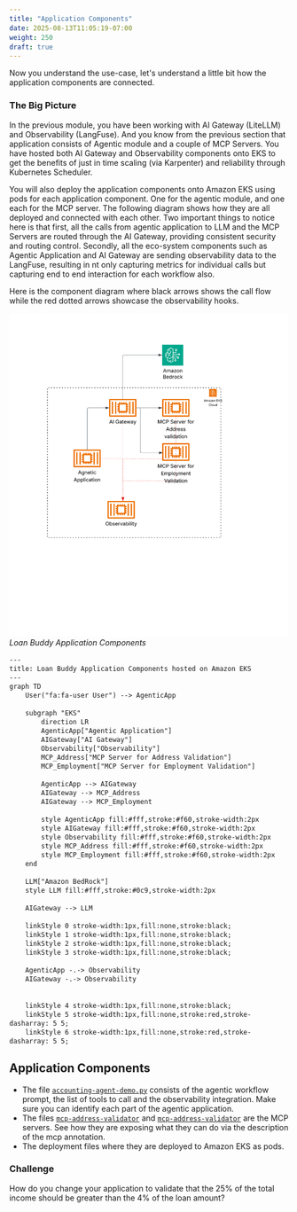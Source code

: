 ```yaml
---
title: "Application Components"
date: 2025-08-13T11:05:19-07:00
weight: 250
draft: true
---
```


Now you understand the use-case, let's understand a little bit how the application components are connected.

### The Big Picture

In the previous module, you have been working with AI Gateway (LiteLLM) and Observability (LangFuse). And you know from the previous section that application consists of Agentic module and a couple of MCP Servers. You have hosted both AI Gateway and Observability components onto EKS to get the benefits of just in time scaling (via Karpenter) and reliability through Kubernetes Scheduler.

You will also deploy the application components onto Amazon EKS using pods for each application component. One for the agentic module, and one each for the MCP server. The following diagram shows how they are all deployed and connected with each other. Two important things to notice here is that first, all the calls from agentic application to LLM and the MCP Servers are routed through the AI Gateway, providing consistent security and routing control. Secondly, all the eco-system components such as Agentic Application and AI Gateway are sending observability data to the LangFuse, resulting in nt only capturing metrics for individual calls but capturing end to end interaction for each workflow also.

Here is the component diagram where black arrows shows the call flow while the red dotted arrows showcase the observability hooks.

![The Big Picture](../../static/images/module-3/gen-ai-on-eks.png)
*Loan Buddy Application Components*

```mermaid
---
title: Loan Buddy Application Components hosted on Amazon EKS
---
graph TD
    User("fa:fa-user User") --> AgenticApp

    subgraph "EKS"
        direction LR
        AgenticApp["Agentic Application"]
        AIGateway["AI Gateway"]
        Observability["Observability"]
        MCP_Address["MCP Server for Address Validation"]
        MCP_Employment["MCP Server for Employment Validation"]

        AgenticApp --> AIGateway
        AIGateway --> MCP_Address
        AIGateway --> MCP_Employment
        
        style AgenticApp fill:#fff,stroke:#f60,stroke-width:2px
        style AIGateway fill:#fff,stroke:#f60,stroke-width:2px
        style Observability fill:#fff,stroke:#f60,stroke-width:2px
        style MCP_Address fill:#fff,stroke:#f60,stroke-width:2px
        style MCP_Employment fill:#fff,stroke:#f60,stroke-width:2px
    end
    
    LLM["Amazon BedRock"]
    style LLM fill:#fff,stroke:#0c9,stroke-width:2px

    AIGateway --> LLM
    
    linkStyle 0 stroke-width:1px,fill:none,stroke:black;
    linkStyle 1 stroke-width:1px,fill:none,stroke:black;
    linkStyle 2 stroke-width:1px,fill:none,stroke:black;
    linkStyle 3 stroke-width:1px,fill:none,stroke:black;

    AgenticApp -.-> Observability
    AIGateway -.-> Observability
    
    
    linkStyle 4 stroke-width:1px,fill:none,stroke:black;
    linkStyle 5 stroke-width:1px,fill:none,stroke:red,stroke-dasharray: 5 5;
    linkStyle 6 stroke-width:1px,fill:none,stroke:red,stroke-dasharray: 5 5;
```

## Application Components

- The file [`accounting-agent-demo.py`](../../static/code/accounting-agent-demo.py) consists of the agentic workflow prompt, the list of tools to call and the observability integration. Make sure you can identify each part of the agentic application.
- The files [`mcp-address-validator`](../../static/code/mcp-company-validatior.py) and [`mcp-address-validator`](../../static/code/mcp-company-validatior.py) are the MCP servers. See how they are exposing what they can do via the description of the mcp annotation.
- The deployment files where they are deployed to Amazon EKS as pods.

### Challenge

How do you change your application to validate that the 25% of the total income should be greater than the 4% of the loan amount?
